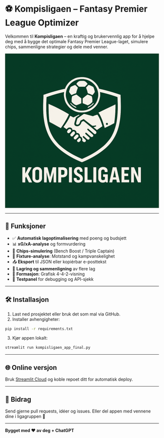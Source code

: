 
# ⚽ Kompisligaen – Fantasy Premier League Optimizer

Velkommen til **Kompisligaen** – en kraftig og brukervennlig app for å hjelpe deg med å bygge det optimale Fantasy Premier League-laget, simulere chips, sammenligne strategier og dele med venner.

![Logo](A_logo_design_for_Kompisligaen.png)

---

## 🚀 Funksjoner

- ✅ **Automatisk lagoptimalisering** med poeng og budsjett
- 📊 **xG/xA-analyse** og formvurdering
- 🔮 **Chips-simulering** (Bench Boost / Triple Captain)
- 📅 **Fixture-analyse**: Motstand og kampvanskelighet
- 📤 **Eksport** til JSON eller kopiérbar e-posttekst
- 🧠 **Lagring og sammenligning** av flere lag
- 📐 **Formasjon**: Grafisk 4-4-2-visning
- 🧪 **Testpanel** for debugging og API-sjekk

---

## 🛠️ Installasjon

1. Last ned prosjektet eller bruk det som mal via GitHub.
2. Installer avhengigheter:

```bash
pip install -r requirements.txt
```

3. Kjør appen lokalt:

```bash
streamlit run kompisligaen_app_final.py
```

---

## 🌐 Online versjon

Bruk [Streamlit Cloud](https://streamlit.io/cloud) og koble repoet ditt for automatisk deploy.

---

## 👥 Bidrag

Send gjerne pull requests, idéer og issues. Eller del appen med vennene dine i ligagruppen 💬

---

**Bygget med ❤️ av deg + ChatGPT**
